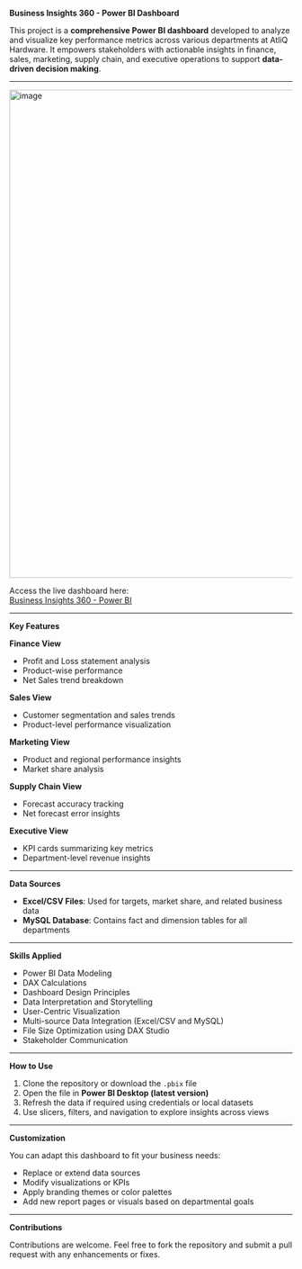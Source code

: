 **Business Insights 360 - Power BI Dashboard**

This project is a **comprehensive Power BI dashboard** developed to analyze and visualize key performance metrics across various departments at AtliQ Hardware. It empowers stakeholders with actionable insights in finance, sales, marketing, supply chain, and executive operations to support **data-driven decision making**.

---

<img width="868" alt="image" src="https://github.com/user-attachments/assets/618e72a0-9ec7-4927-af08-1a889ce2eca3" />



Access the live dashboard here:  
[Business Insights 360 - Power BI](https://app.powerbi.com/view?r=eyJrIjoiYjk0MmJkNmItMWUzOC00MmY1LTkyY2UtNzYwMDk5ZTUyMWUyIiwidCI6ImM2ZTU0OWIzLTVmNDUtNDAzMi1hYWU5LWQ0MjQ0ZGM1YjJjNCJ9)

---

**Key Features**

**Finance View**  
- Profit and Loss statement analysis  
- Product-wise performance  
- Net Sales trend breakdown  

**Sales View**  
- Customer segmentation and sales trends  
- Product-level performance visualization  

**Marketing View**  
- Product and regional performance insights  
- Market share analysis  

**Supply Chain View**  
- Forecast accuracy tracking  
- Net forecast error insights  

**Executive View**  
- KPI cards summarizing key metrics  
- Department-level revenue insights  

---

**Data Sources**

- **Excel/CSV Files**: Used for targets, market share, and related business data  
- **MySQL Database**: Contains fact and dimension tables for all departments  

---

**Skills Applied**

- Power BI Data Modeling  
- DAX Calculations  
- Dashboard Design Principles  
- Data Interpretation and Storytelling  
- User-Centric Visualization  
- Multi-source Data Integration (Excel/CSV and MySQL)  
- File Size Optimization using DAX Studio  
- Stakeholder Communication  

---

**How to Use**

1. Clone the repository or download the `.pbix` file  
2. Open the file in **Power BI Desktop (latest version)**  
3. Refresh the data if required using credentials or local datasets  
4. Use slicers, filters, and navigation to explore insights across views  

---

**Customization**

You can adapt this dashboard to fit your business needs:  
- Replace or extend data sources  
- Modify visualizations or KPIs  
- Apply branding themes or color palettes  
- Add new report pages or visuals based on departmental goals  

---

**Contributions**

Contributions are welcome. Feel free to fork the repository and submit a pull request with any enhancements or fixes.
